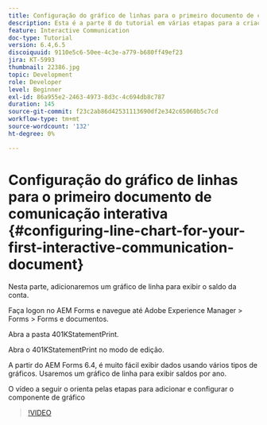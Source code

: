 ```yaml
---
title: Configuração do gráfico de linhas para o primeiro documento de comunicação interativa
description: Esta é a parte 8 do tutorial em várias etapas para a criação do primeiro documento de comunicações interativas para o canal de impressão. Nesta parte, adicionaremos um gráfico de linha para exibir o saldo da conta.
feature: Interactive Communication
doc-type: Tutorial
version: 6.4,6.5
discoiquuid: 9110e5c6-50ee-4c3e-a779-b680ff49ef23
jira: KT-5993
thumbnail: 22386.jpg
topic: Development
role: Developer
level: Beginner
exl-id: 86a955e2-2463-4973-8d3c-4c694db8c787
duration: 145
source-git-commit: f23c2ab86d42531113690df2e342c65060b5c7cd
workflow-type: tm+mt
source-wordcount: '132'
ht-degree: 0%

---
```


# Configuração do gráfico de linhas para o primeiro documento de comunicação interativa {#configuring-line-chart-for-your-first-interactive-communication-document}

Nesta parte, adicionaremos um gráfico de linha para exibir o saldo da conta.

Faça logon no AEM Forms e navegue até Adobe Experience Manager > Forms > Forms e documentos.

Abra a pasta 401KStatementPrint.

Abra o 401KStatementPrint no modo de edição.

A partir do AEM Forms 6.4, é muito fácil exibir dados usando vários tipos de gráficos. Usaremos um gráfico de linha para exibir saldos por ano.

O vídeo a seguir o orienta pelas etapas para adicionar e configurar o componente de gráfico

>[!VIDEO](https://video.tv.adobe.com/v/22386?quality=12&learn=on)
